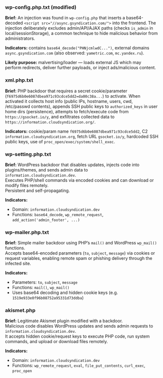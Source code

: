 ### wp-config.php.txt (modified)

**Brief:** An injection was found in `wp-config.php` that inserts a base64-decoded `<script src="//async.gsyndication.com/">` into the frontend. The injection deliberately excludes admin/API/AJAX paths (checks `is_admin` in local/sessionStorage), a common technique to hide malicious behavior from administrators.

**Indicators:** contains `base64_decode("PHNjcmlwdC...")`, external domains `async.gsyndication.com` (also observed: `yametric.com`, `mc.yandex.ru`).

**Likely purpose:** malvertising/loader — loads external JS which may perform redirects, deliver further payloads, or inject ads/malicious content.

### xml.php.txt

**Brief:** PHP backdoor that requires a secret cookie/parameter (`f6975d6b0e6087dbea971c93cdce5dd2=da00c38a...`) to activate. When activated it collects host info (public IPs, hostname, users, cwd, /etc/passwd contents), appends SSH public keys to `authorized_keys` in user home dirs (persistence), attempts to fetch/execute code from `https://gsocket.io/y`, and exfiltrates collected data to `https://information.cloudsyndication.org/`.

**Indicators:** cookie/param name `f6975d6b0e6087dbea971c93cdce5dd2`, C2 `information.cloudsyndication.org`, fetch URL `gsocket.io/y`, hardcoded SSH public keys, use of `proc_open/exec/system/shell_exec`.

### wp-setting.php.txt

**Brief:** WordPress backdoor that disables updates, injects code into plugins/themes, and sends admin data to `information.cloudsyndication.dev`.  
Executes PHP/shell commands via encoded cookies and can download or modify files remotely.  
Persistent and self-propagating.

**Indicators:**  
- Domain: `information.cloudsyndication.dev`  
- Functions: `base64_decode`, `wp_remote_request`, `add_action('admin_footer', ...)`  

### wp-mailer.php.txt

**Brief:** Simple mailer backdoor using PHP’s `mail()` and WordPress `wp_mail()` functions.  
Accepts base64-encoded parameters (`to`, `subject`, `message`) via cookies or request variables, enabling remote spam or phishing delivery through the infected site.

**Indicators:**  
- Parameters: `to`, `subject`, `message`  
- Functions: `mail()`, `wp_mail()`  
- Uses base64 decoding and hidden cookie keys (e.g. `1519e933e0f96b08752a95331d73ddba`)

### akismet.php

**Brief:** Legitimate Akismet plugin modified with a backdoor.  
Malicious code disables WordPress updates and sends admin requests to `information.cloudsyndication.dev`.  
It accepts hidden cookie/request keys to execute PHP code, run system commands, and upload or download files remotely.  

**Indicators:**  
- Domain: `information.cloudsyndication.dev`  
- Functions: `wp_remote_request`, `eval`, `file_put_contents`, `curl_exec`, `proc_open`  
